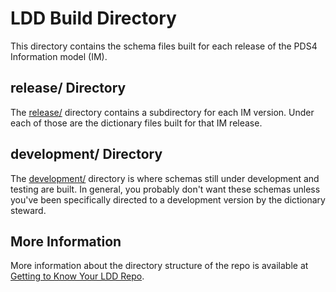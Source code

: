 # LDD Build Directory

This directory contains the schema files built for each release of the PDS4 Information model (IM).

## release/ Directory

The [release/](release/) directory contains a subdirectory for each IM version. Under each of those are
the dictionary files built for that IM release. 

## development/ Directory

The [development/](development/) directory is where schemas still under development and testing are built.
In general, you probably don't want these schemas unless you've been specifically directed to a development
version by the dictionary steward.

## More Information

More information about the directory structure of the repo is available at
[Getting to Know Your LDD Repo](https://pds-data-dictionaries.github.io/getting-started.html#getting-to-know-your-ldd-repo).

